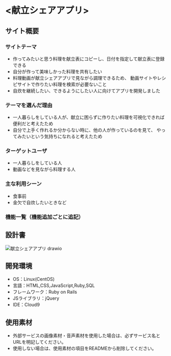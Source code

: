 # <献立シェアアプリ>

<!--画像①-->

## サイト概要
### サイトテーマ
- 作ってみたいと思う料理を献立表にコピーし、日付を指定して献立表に登録できる
- 自分が作って美味しかった料理を共有したい
- 料理動画が献立シェアアプリで見ながら調理できるため、
  動画サイトやレシピサイトで作りたい料理を検索が必要ないこと
- 自炊を継続したい、できるようにしたい人に向けてアプリを開発しました

### テーマを選んだ理由
- 一人暮らしをしている人が、献立に困らずに作りたい料理を可視化できれば
  便利だと考えたため
- 自分で上手く作れるか分からない時に、他の人が作っているのを見て、
  やってみたいという気持ちになれると考えたため
  
### ターゲットユーザ
- 一人暮らしをしている人
- 動画などを見ながら料理する人

### 主な利用シーン
- 食事前
- 金欠で自炊したいときなど

### 機能一覧（機能追加ごとに追記）
 

<!--画像②-->

## 設計書
![献立シェアアプリ drawio](https://user-images.githubusercontent.com/85116099/177114247-3dc7c7c3-0a69-4528-947e-ed2dd60176b0.png)


## 開発環境
- OS：Linux(CentOS)
- 言語：HTML,CSS,JavaScript,Ruby,SQL
- フレームワーク：Ruby on Rails
- JSライブラリ：jQuery
- IDE：Cloud9

## 使用素材
- 外部サービスの画像素材・音声素材を使用した場合は、必ずサービス名とURLを明記してください。
- 使用しない場合は、使用素材の項目をREADMEから削除してください。
